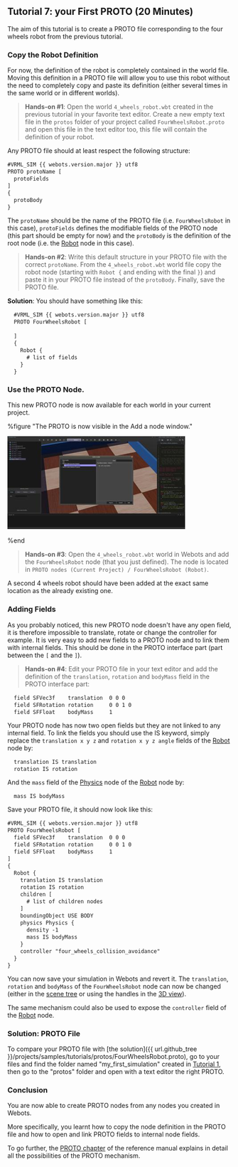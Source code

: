 ## Tutorial 7: your First PROTO (20 Minutes)

The aim of this tutorial is to create a PROTO file corresponding to the four wheels robot from the previous tutorial.

### Copy the Robot Definition

For now, the definition of the robot is completely contained in the world file.
Moving this definition in a PROTO file will allow you to use this robot without the need to completely copy and paste its definition (either several times in the same world or in different worlds).

> **Hands-on #1**: Open the world `4_wheels_robot.wbt` created in the previous tutorial in your favorite text editor.
Create a new empty text file in the `protos` folder of your project called `FourWheelsRobot.proto` and open this file in the text editor too, this file will contain the definition of your robot.

Any PROTO file should at least respect the following structure:
```
#VRML_SIM {{ webots.version.major }} utf8
PROTO protoName [
  protoFields
]
{
  protoBody
}
```

The `protoName` should be the name of the PROTO file (i.e. `FourWheelsRobot` in this case), `protoFields` defines the modifiable fields of the PROTO node (this part should be empty for now) and the `protoBody` is the definition of the root node (i.e. the [Robot](../reference/robot.md) node in this case).

> **Hands-on #2**: Write this default structure in your PROTO file with the correct `protoName`.
From the `4_wheels_robot.wbt` world file copy the robot node (starting with `Robot {` and ending with the final `}`) and paste it in your PROTO file instead of the `protoBody`.
Finally, save the PROTO file.


  **Solution**: You should have something like this:

```
  #VRML_SIM {{ webots.version.major }} utf8
  PROTO FourWheelsRobot [

  ]
  {
    Robot {
      # list of fields
    }
  }
```

### Use the PROTO Node.

This new PROTO node is now available for each world in your current project.

%figure "The PROTO is now visible in the Add a node window."

![tutorial_proto.png](images/tutorial_proto.thumbnail.jpg)

%end

> **Hands-on #3**: Open the `4_wheels_robot.wbt` world in Webots and add the `FourWheelsRobot` node (that you just defined).
The node is located in `PROTO nodes (Current Project) / FourWheelsRobot (Robot)`.

A second 4 wheels robot should have been added at the exact same location as the already existing one.

### Adding Fields

As you probably noticed, this new PROTO node doesn't have any open field, it is therefore impossible to translate, rotate or change the controller for example.
It is very easy to add new fields to a PROTO node and to link them with internal fields.
This should be done in the PROTO interface part (part between the `[` and the `]`).

> **Hands-on #4**: Edit your PROTO file in your text editor and add the definition of the `translation`, `rotation` and `bodyMass` field in the PROTO interface part:
```
  field SFVec3f    translation  0 0 0
  field SFRotation rotation     0 0 1 0
  field SFFloat    bodyMass     1
```
Your PROTO node has now two open fields but they are not linked to any internal field.
To link the fields you should use the IS keyword, simply replace the `translation x y z` and `rotation x y z angle` fields of the [Robot](../reference/robot.md) node by:
```
  translation IS translation
  rotation IS rotation
```

And the `mass` field of the [Physics](../reference/physics.md) node of the [Robot](../reference/robot.md) node by:
```
  mass IS bodyMass
```
Save your PROTO file, it should now look like this:
```
#VRML_SIM {{ webots.version.major }} utf8
PROTO FourWheelsRobot [
  field SFVec3f    translation  0 0 0
  field SFRotation rotation     0 0 1 0
  field SFFloat    bodyMass     1
]
{
  Robot {
    translation IS translation
    rotation IS rotation
    children [
      # list of children nodes
    ]
    boundingObject USE BODY
    physics Physics {
      density -1
      mass IS bodyMass
    }
    controller "four_wheels_collision_avoidance"
  }
}
```

You can now save your simulation in Webots and revert it. The `translation`, `rotation` and `bodyMass` of the `FourWheelsRobot` node can now be changed (either in the [scene tree](the-scene-tree.md) or using the handles in the [3D view](the-3d-window.md)).

The same mechanism could also be used to expose the `controller` field of the [Robot](../reference/robot.md) node.

### Solution: PROTO File

To compare your PROTO file with [the solution]({{ url.github_tree }}/projects/samples/tutorials/protos/FourWheelsRobot.proto), go to your files and find the folder named "my\_first\_simulation" created in [Tutorial 1](tutorial-1-your-first-simulation-in-webots.md), then go to the "protos" folder and open with a text editor the right PROTO.

### Conclusion

You are now able to create PROTO nodes from any nodes you created in Webots.

More specifically, you learnt how to copy the node definition in the PROTO file and how to open and link PROTO fields to internal node fields.

To go further, the [PROTO chapter](../reference/proto.md) of the reference manual explains in detail all the possibilities of the PROTO mechanism.
